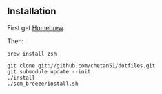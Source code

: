 ## Installation

First get [Homebrew](http://mxcl.github.com/homebrew/).

Then:

	brew install zsh

	git clone git://github.com/chetan51/dotfiles.git
	git submodule update --init
	./install
	./scm_breeze/install.sh
